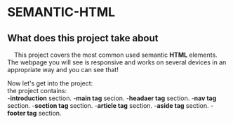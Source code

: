 # SEMANTIC-HTML

 ## What does this project take about

&nbsp;&nbsp;&nbsp;&nbsp;This project covers the most common used semantic **HTML** elements.  The webpage you will see is responsive and works on several devices in an appropriate way and you can see that!<br>

Now let's get into the project:<br>
the project contains:<br>
-**introduction** section.
-**main tag** secion.
-**headaer tag** section.
-**nav tag** section.
-**section tag** section.
-**article tag** section.
-**aside tag** section.
-**footer tag** section.


